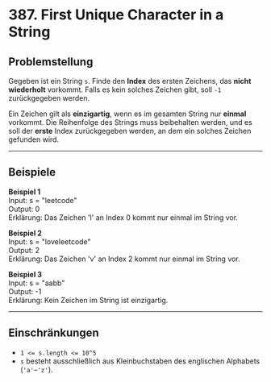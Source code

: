 # 387. First Unique Character in a String

## Problemstellung
Gegeben ist ein String `s`. Finde den **Index** des ersten Zeichens, das **nicht wiederholt** vorkommt. Falls es kein solches Zeichen gibt, soll `-1` zurückgegeben werden.

Ein Zeichen gilt als **einzigartig**, wenn es im gesamten String nur **einmal** vorkommt. Die Reihenfolge des Strings muss beibehalten werden, und es soll der **erste** Index zurückgegeben werden, an dem ein solches Zeichen gefunden wird.

---

## Beispiele

**Beispiel 1**  
Input: s = "leetcode"  
Output: 0  
Erklärung: Das Zeichen 'l' an Index 0 kommt nur einmal im String vor.

**Beispiel 2**  
Input: s = "loveleetcode"  
Output: 2  
Erklärung: Das Zeichen 'v' an Index 2 kommt nur einmal im String vor.

**Beispiel 3**  
Input: s = "aabb"  
Output: -1  
Erklärung: Kein Zeichen im String ist einzigartig.

---

## Einschränkungen
- `1 <= s.length <= 10^5`
- `s` besteht ausschließlich aus Kleinbuchstaben des englischen Alphabets (`'a'`–`'z'`).


